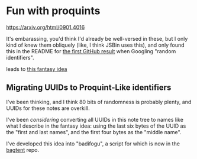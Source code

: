 # Fun with proquints

https://arxiv.org/html/0901.4016

It's embarassing, you'd think I'd already be well-versed in these, but I only kind of knew them obliquely (like, I think JSBin uses this), and only found this in the README for [the first GitHub result](https://github.com/richfitz/ids) when Googling "random identifiers".

leads to [this fantasy idea](bbe3dbf8-85f3-4a7c-adf5-3a6544d803ad.md)

## Migrating UUIDs to Proquint-Like identifiers

I've been thinking, and I think 80 bits of randomness is probably plenty, and UUIDs for these notes are overkill.

I've been *considering* converting all UUIDs in this note tree to names like what I describe in the fantasy idea: using the last six bytes of the UUID as the "first and last names", and the first four bytes as the "middle name".

I've developed this idea into "badifogu", a script for which is now in the [bagtent](ba00b8cb-9d05-4aef-bd50-0990f82dd723.md) repo.
